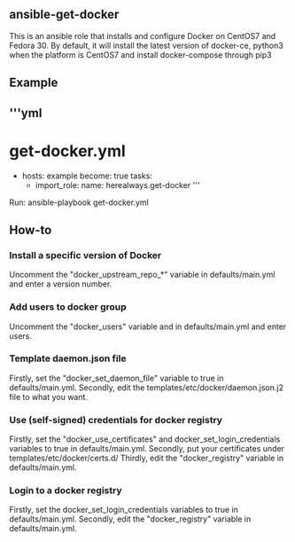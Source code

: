 ## ansible-get-docker

This is an ansible role that installs and configure Docker on CentOS7 and Fedora 30.
By default, it will install the latest version of docker-ce, python3 when the platform is CentOS7 and install docker-compose through pip3

## Example
'''yml
---

# get-docker.yml
- hosts: example
  become: true
  tasks:
    - import_role:
        name: herealways.get-docker
'''

Run: ansible-playbook get-docker.yml

## How-to
### Install a specific version of Docker

Uncomment the "docker_upstream_repo_*" variable in defaults/main.yml and enter a version number.

### Add users to docker group
Uncomment the "docker_users" variable and in defaults/main.yml and enter users.

### Template daemon.json file

Firstly, set the "docker_set_daemon_file" variable to true in defaults/main.yml.
Secondly, edit the templates/etc/docker/daemon.json.j2 file to what you want.

### Use (self-signed) credentials for docker registry

Firstly, set the "docker_use_certificates" and docker_set_login_credentials variables to true in defaults/main.yml.
Secondly, put your certificates under templates/etc/docker/certs.d/
Thirdly, edit the "docker_registry" variable in defaults/main.yml.

### Login to a docker registry
Firstly, set the docker_set_login_credentials variables to true in defaults/main.yml.
Secondly, edit the "docker_registry" variable in defaults/main.yml.